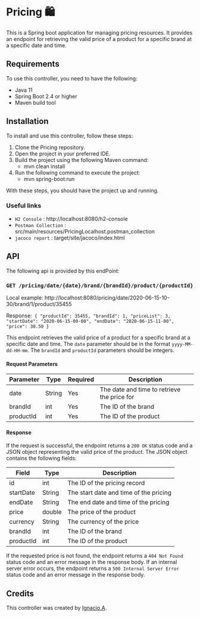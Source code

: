 # Pricing  :shopping:

This is a Spring boot application for managing pricing resources. It provides an endpoint for retrieving the valid price of a product for a specific brand at a specific date and time.


## Requirements

To use this controller, you need to have the following:

- Java 11
- Spring Boot 2.4 or higher
- Maven build tool

## Installation

To install and use this controller, follow these steps:
1. Clone the Pricing repository.
2. Open the project in your preferred IDE.
3. Build the project using the following Maven command:
   - mvn clean install
4. Run the following command to execute the project:
   - mvn spring-boot:run

With these steps, you should have the project up and running.

### Useful links
- `H2 Console` : http://localhost:8080/h2-console
- `Postman Collection` : src/main/resources/PricingLocalhost.postman_collection
- `jacoco report` : target/site/jacoco/index.html

## API

The following api is provided by this endPoint:

### `GET /pricing/date/{date}/brand/{brandId}/product/{productId}`
Local example: http://localhost:8080/pricing/date/2020-06-15-10-30/brand/1/product/35455

Response:`
{
"productId": 35455,
"brandId": 1,
"priceList": 3,
"startDate": "2020-06-15-00-00",
"endDate": "2020-06-15-11-00",
"price": 30.50
}`

This endpoint retrieves the valid price of a product for a specific brand at a specific date and time. The `date` parameter should be in the format `yyyy-MM-dd-HH-mm`. The `brandId` and `productId` parameters should be integers.

#### Request Parameters

| Parameter | Type   | Required | Description                                |
| --------- | ------ | -------- | ------------------------------------------ |
| date      | String | Yes      | The date and time to retrieve the price for |
| brandId   | int    | Yes      | The ID of the brand                        |
| productId | int    | Yes      | The ID of the product                      |

#### Response

If the request is successful, the endpoint returns a `200 OK` status code and a JSON object representing the valid price of the product. The JSON object contains the following fields:

| Field      | Type   | Description                           |
| ---------- | ------ | ------------------------------------- |
| id         | int    | The ID of the pricing record           |
| startDate  | String | The start date and time of the pricing |
| endDate    | String | The end date and time of the pricing   |
| price      | double | The price of the product               |
| currency   | String | The currency of the price              |
| brandId    | int    | The ID of the brand                    |
| productId  | int    | The ID of the product                  |

If the requested price is not found, the endpoint returns a `404 Not Found` status code and an error message in the response body. If an internal server error occurs, the endpoint returns a `500 Internal Server Error` status code and an error message in the response body.

## Credits

This controller was created by [Ignacio.A](https://github.com/Aris033/pricing).
